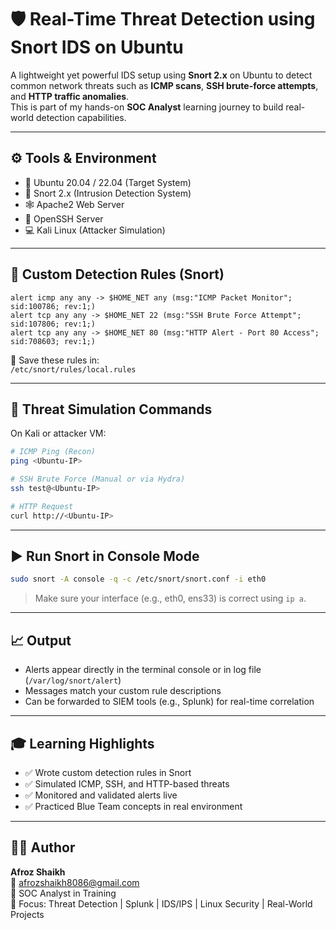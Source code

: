 # 🛡️ Real-Time Threat Detection using Snort IDS on Ubuntu

A lightweight yet powerful IDS setup using **Snort 2.x** on Ubuntu to detect common network threats such as **ICMP scans**, **SSH brute-force attempts**, and **HTTP traffic anomalies**.  
This is part of my hands-on **SOC Analyst** learning journey to build real-world detection capabilities.

---

## ⚙️ Tools & Environment

- 🐧 Ubuntu 20.04 / 22.04 (Target System)  
- 🧠 Snort 2.x (Intrusion Detection System)  
- 🕸️ Apache2 Web Server  
- 🔐 OpenSSH Server  
- 💻 Kali Linux (Attacker Simulation)

---

## 🚨 Custom Detection Rules (Snort)

```snort
alert icmp any any -> $HOME_NET any (msg:"ICMP Packet Monitor"; sid:100786; rev:1;)
alert tcp any any -> $HOME_NET 22 (msg:"SSH Brute Force Attempt"; sid:107806; rev:1;)
alert tcp any any -> $HOME_NET 80 (msg:"HTTP Alert - Port 80 Access"; sid:708603; rev:1;)
```

📁 Save these rules in:  
`/etc/snort/rules/local.rules`

---

## 🧪 Threat Simulation Commands

On Kali or attacker VM:

```bash
# ICMP Ping (Recon)
ping <Ubuntu-IP>

# SSH Brute Force (Manual or via Hydra)
ssh test@<Ubuntu-IP>

# HTTP Request
curl http://<Ubuntu-IP>
```

---

## ▶️ Run Snort in Console Mode

```bash
sudo snort -A console -q -c /etc/snort/snort.conf -i eth0
```

> Make sure your interface (e.g., eth0, ens33) is correct using `ip a`.

---

## 📈 Output

- Alerts appear directly in the terminal console or in log file (`/var/log/snort/alert`)
- Messages match your custom rule descriptions
- Can be forwarded to SIEM tools (e.g., Splunk) for real-time correlation

---

## 🎓 Learning Highlights

- ✅ Wrote custom detection rules in Snort  
- ✅ Simulated ICMP, SSH, and HTTP-based threats  
- ✅ Monitored and validated alerts live  
- ✅ Practiced Blue Team concepts in real environment

---

## 👨‍💻 Author

**Afroz Shaikh**  
📧 afrozshaikh8086@gmail.com  
🎯 SOC Analyst in Training  
🔐 Focus: Threat Detection | Splunk | IDS/IPS | Linux Security | Real-World Projects
